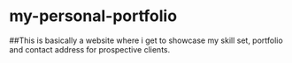# my-personal-portfolio
##This is basically a website where i get to showcase my skill set, portfolio and contact address for prospective clients.
